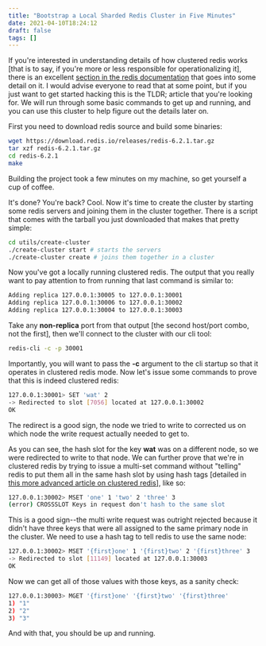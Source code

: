 ```yaml
---
title: "Bootstrap a Local Sharded Redis Cluster in Five Minutes"
date: 2021-04-10T18:24:12
draft: false
tags: []
---
```


If you're interested in understanding details of how clustered redis works \[that is to say, if you're more or less responsible for operationalizing it\], there is an excellent [section in the redis documentation](https://redis.io/topics/cluster-tutorial) that goes into some detail on it. I would advise everyone to read that at some point, but if you just want to get started hacking this is the TLDR; article that you're looking for. We will run through some basic commands to get up and running, and you can use this cluster to help figure out the details later on.

First you need to download redis source and build some binaries:

```bash
wget https://download.redis.io/releases/redis-6.2.1.tar.gz
tar xzf redis-6.2.1.tar.gz
cd redis-6.2.1
make

```

Building the project took a few minutes on my machine, so get yourself a cup of coffee.

It's done? You're back? Cool. Now it's time to create the cluster by starting some redis servers and joining them in the cluster together. There is a script that comes with the tarball you just downloaded that makes that pretty simple:

```bash
cd utils/create-cluster
./create-cluster start # starts the servers
./create-cluster create # joins them together in a cluster

```

Now you've got a locally running clustered redis. The output that you really want to pay attention to from running that last command is similar to:

```bash
Adding replica 127.0.0.1:30005 to 127.0.0.1:30001
Adding replica 127.0.0.1:30006 to 127.0.0.1:30002
Adding replica 127.0.0.1:30004 to 127.0.0.1:30003

```

Take any **non-replica** port from that output \[the second host/port combo, not the first\], then we'll connect to the cluster with our cli tool:

```bash
redis-cli -c -p 30001

```

Importantly, you will want to pass the **-c** argument to the cli startup so that it operates in clustered redis mode. Now let's issue some commands to prove that this is indeed clustered redis:

```bash
127.0.0.1:30001> SET 'wat' 2
-> Redirected to slot [7056] located at 127.0.0.1:30002
OK

```

The redirect is a good sign, the node we tried to write to corrected us on which node the write request actually needed to get to.

As you can see, the hash slot for the key **wat** was on a different node, so we were redirected to write to that node. We can further prove that we're in clustered redis by trying to issue a multi-set command without "telling" redis to put them all in the same hash slot by using hash tags \[detailed in [this more advanced article on clustered redis](https://redis.io/topics/cluster-spec)\], like so:

```bash
127.0.0.1:30002> MSET 'one' 1 'two' 2 'three' 3
(error) CROSSSLOT Keys in request don't hash to the same slot

```

This is a good sign--the multi write request was outright rejected because it didn't have three keys that were all assigned to the same primary node in the cluster. We need to use a hash tag to tell redis to use the same node:

```bash
127.0.0.1:30002> MSET '{first}one' 1 '{first}two' 2 '{first}three' 3
-> Redirected to slot [11149] located at 127.0.0.1:30003
OK

```

Now we can get all of those values with those keys, as a sanity check:

```bash
127.0.0.1:30003> MGET '{first}one' '{first}two' '{first}three'
1) "1"
2) "2"
3) "3"

```

And with that, you should be up and running.

